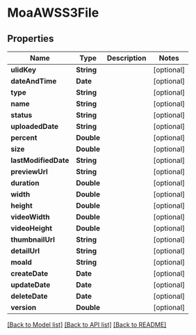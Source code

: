 # MoaAWSS3File

## Properties
Name | Type | Description | Notes
------------ | ------------- | ------------- | -------------
**ulidKey** | **String** |  | [optional] 
**dateAndTime** | **Date** |  | [optional] 
**type** | **String** |  | [optional] 
**name** | **String** |  | [optional] 
**status** | **String** |  | [optional] 
**uploadedDate** | **String** |  | [optional] 
**percent** | **Double** |  | [optional] 
**size** | **Double** |  | [optional] 
**lastModifiedDate** | **String** |  | [optional] 
**previewUrl** | **String** |  | [optional] 
**duration** | **Double** |  | [optional] 
**width** | **Double** |  | [optional] 
**height** | **Double** |  | [optional] 
**videoWidth** | **Double** |  | [optional] 
**videoHeight** | **Double** |  | [optional] 
**thumbnailUrl** | **String** |  | [optional] 
**detailUrl** | **String** |  | [optional] 
**moaId** | **String** |  | [optional] 
**createDate** | **Date** |  | [optional] 
**updateDate** | **Date** |  | [optional] 
**deleteDate** | **Date** |  | [optional] 
**version** | **Double** |  | [optional] 

[[Back to Model list]](../README.md#documentation-for-models) [[Back to API list]](../README.md#documentation-for-api-endpoints) [[Back to README]](../README.md)


